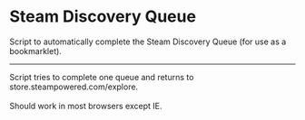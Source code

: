 # Steam Discovery Queue
Script to automatically complete the Steam Discovery Queue (for use as a bookmarklet).

---

Script tries to complete one queue and returns to store.steampowered.com/explore.\
\
Should work in most browsers except IE.
